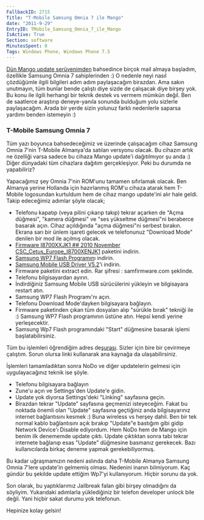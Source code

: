 ```yaml
---
FallbackID: 2715
Title: "T-Mobile Samsung Omnia 7 ile Mango"
date: "2011-9-29"
EntryID: TMobile_Samsung_Omnia_7_ile_Mango
IsActive: True
Section: software
MinutesSpent: 0
Tags: Windows Phone, Windows Phone 7.5
---
```

[Dün Mango update
serüvenimden](http://daron.yondem.com/tr/post/Windows_Phone_Mango_ve_benim_ilk_WP_uygulamam)
bahsedince birçok mail almaya başladım, özellikle Samsung Omnia 7
sahiplerinden :) O nedenle neyi nasıl çözdüğümle ilgili bilgileri adım
adım paylaşacağım birazdan. Ama sakın unutmayın, tüm bunlar bende
çalıştı diye sizde de çalışacak diye birşey yok. Bu konu ile ilgili
herhangi bir teknik destek vs vermem mümkün değil. Ben de saatlerce
araştırıp deneye-yanıla sonunda bulduğum yolu sizlerle paylaşacağım.
Arada bir yerde sizin yolunuz farklı nedenlerle saparsa yardımı benden
istemeyin :)

### T-Mobile Samsung Omnia 7

Tüm yazı boyunca bahsedeceğimiz ve üzerinde çalışacağım cihaz Samsung
Omnia 7'nin T-Mobile Almanya'da satılan versyonu olacak. Bu cihazın
artık ne özelliği varsa sadece bu cihaza Mango update'i dağıtılmıyor şu
anda :) Diğer dünyadaki tüm cihazlara dağıtım gerçekleşiyor. Peki bu
durumda ne yapabiliriz?

Yapacağımız şey Omnia 7'nin ROM'unu tamamen sıfırlamak olacak. Ben
Almanya yerine Hollanda için hazırlanmış ROM'u cihaza atarak hem
T-Mobile logosundan kurtuldum hem de cihaz mango update'ini alır hale
geldi. Takip edeceğimiz adımlar şöyle olacak;

-   Telefonu kapatıp (veya pilini çıkarıp takıp) tekrar açarken de "Açma
    düğmesi", "kamera düğmesi" ve "ses yükseltme düğmesi"ni beraberce
    basarak açın. Cihaz açıldığında "açma düğmesi"ni serbest bırakın.
    Ekrana sarı bir ünlem işareti gelecek ve telefonunuz "Download Mode"
    denilen bir mod ile açılmış olacak.
-   [Firmware I8700XXJK1 \#\# 2010 November
    CSC\_Cetus\_Europe\_I8700XENJK1](http://www.multiupload.com/OGUYF4F3VA)
    paketini indirin.
-   [Samsung WP7 Flash
    Programın](http://www.multiupload.com/3OE4SYAGQA)ı indirin.
-   [Samsung Mobile USB Driver
    V5.2](http://www.multiupload.com/GH391NDSY1)'i indirin.
-   Firmware paketini extract edin. Rar şifresi : samfirmware.com
    şeklinde.
-   Telefonu bilgisayardan ayırın.
-   İndirdiğiniz Samsung Mobile USB sürücülerini yükleyin ve bilgisayara
    restart atın.
-   Samsung WP7 Flash Programı'nı açın.
-   Telefonu Download Mode'dayken bilgisayara bağlayın.
-   Firmware paketinden çıkan tüm dosyaları alıp "sürükle bırak" tekniği
    ile :) Samsung WP7 Flash programının üstüne atın. Hepsi kendi yerine
    yerleşecektir.
-   Samsung Wp7 Flash programındaki "Start" düğmesine basarak işlemi
    başlatabilirsiniz.

Tüm bu işlemleri öğrendiğim adres
de[şurası](http://www.winrumors.com/got-a-bricked-samsung-omnia-7-windows-phone-heres-the-fix/).
Sizler için bire bir çevirmeye çalıştım. Sorun olursa linki kullanarak
ana kaynağa da ulaşabilirsiniz.

İşlemleri tamamladıktan sonra NoDo ve diğer updatelerin gelmesi için
uygulayacağınız teknik ise şöyle.

-   Telefonu bilgisayara bağlayın
-   Zune'u açın ve Settings'den Update'e gidin.
-   Update yok diyorsa Settings'deki "Linking" sayfasına geçin.
-   Birazdan tekrar "Update" sayfasına geçmenizi isteyeceğim. Fakat bu
    noktada önemli olan "Update" sayfasına geçtiğiniz anda
    bilgisayarınız internet bağlantısını kesmek :) Buna wireless vs
    herşey dahil. Ben bir tek normal kablo bağlantısını açık bırakıp
    "Update"e bastığım gibi gidip Network Device'ı Disable ediyordum.
    Hem NoDo hem de Mango için benim ilk denememde update çıktı. Update
    çıktıktan sonra tabi tekrar internete bağlanıp esas "Update"
    düğmesine basmanız gerekecek. Bazı kullanıcılarda birkaç deneme
    yapmak gerekebiliyormuş.

Bu kadar uğraşmamızın nedeni aslında daha T-Mobile Almanya Samsung Omnia
7'lere update'in gelmemiş olması. Nedenini inanın bilmiyorum. Kaç gündür
bu şekilde update ettiğim Wp7'yi kullanıyorum. Hiçbir sorunu da yok.

Son olarak, bu yaptıklarımız Jailbreak falan gibi birşey olmadığını da
söyliyim. Yukarıdaki adımlarla yüklediğiniz bir telefon developer unlock
bile değil. Yani hiçbir sakat durumu yok telefonun.

Hepinize kolay gelsin!


